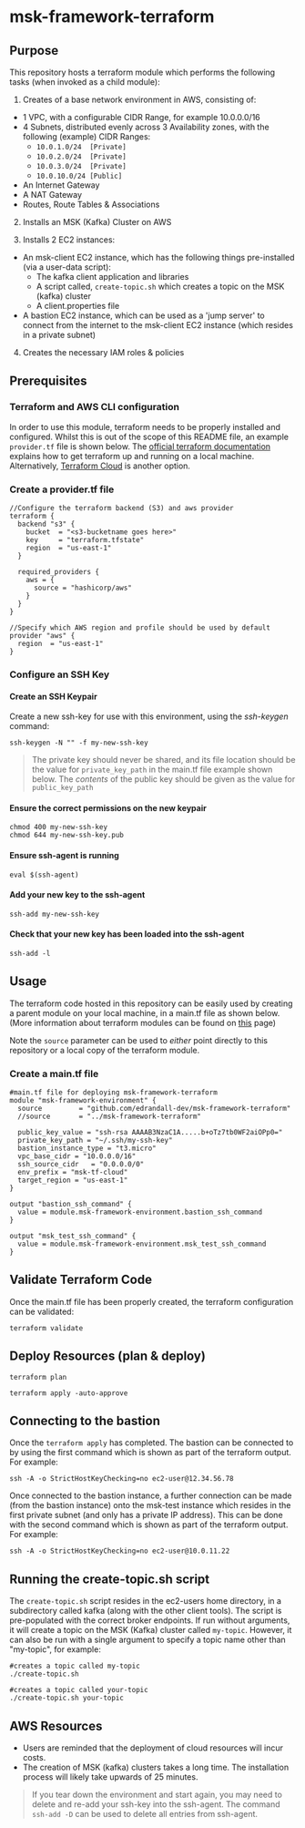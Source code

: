 # msk-framework-terraform

## Purpose

This repository hosts a terraform module which performs the following tasks (when invoked as a child module):

1) Creates of a base network environment in AWS, consisting of:
 - 1 VPC, with a configurable CIDR Range, for example 10.0.0.0/16
 - 4 Subnets, distributed evenly across 3 Availability zones, with the following (example) CIDR Ranges:
   - ```10.0.1.0/24  [Private]```
   - ```10.0.2.0/24  [Private]```
   - ```10.0.3.0/24  [Private]```
   - ```10.0.10.0/24 [Public]```
 - An Internet Gateway
 - A NAT Gateway
 - Routes, Route Tables & Associations

2) Installs an MSK (Kafka) Cluster on AWS

3) Installs 2 EC2 instances:
 - An msk-client EC2 instance, which has the following things pre-installed (via a user-data script):
   - The kafka client application and libraries
   - A script called, ```create-topic.sh``` which creates a topic on the MSK (kafka) cluster
   - A client.properties file
 - A bastion EC2 instance, which can be used as a 'jump server' to connect from the internet to the msk-client EC2 instance (which resides in a private subnet)

4) Creates the necessary IAM roles & policies

## Prerequisites

### Terraform and AWS CLI configuration
In order to use this module, terraform needs to be properly installed and configured.  Whilst this is out of the scope of this README file, an example `provider.tf` file is shown below.  The [official terraform documentation](https://developer.hashicorp.com/terraform/tutorials/aws-get-started/install-cli) explains how to get terraform up and running on a local machine.  Alternatively, [Terraform Cloud](https://developer.hashicorp.com/terraform/tutorials/cloud-get-started) is another option.

### Create a provider.tf file
~~~
//Configure the terraform backend (S3) and aws provider
terraform {
  backend "s3" {
    bucket  = "<s3-bucketname goes here>"
    key     = "terraform.tfstate"
    region  = "us-east-1"
  }

  required_providers {
    aws = {
      source = "hashicorp/aws"
    }
  }
}

//Specify which AWS region and profile should be used by default
provider "aws" {
  region  = "us-east-1"
}
~~~

### Configure an SSH Key
#### Create an SSH Keypair
Create a new ssh-key for use with this environment, using the *ssh-keygen* command:
```
ssh-keygen -N "" -f my-new-ssh-key
```
> The private key should never be shared, and its file location should be the value for `private_key_path` in the main.tf file example shown below.  The *contents* of the public key should be given as the value for `public_key_path`

#### Ensure the correct permissions on the new keypair
```
chmod 400 my-new-ssh-key
chmod 644 my-new-ssh-key.pub
```

#### Ensure ssh-agent is running
```
eval $(ssh-agent)
```

#### Add your new key to the ssh-agent 
```
ssh-add my-new-ssh-key
```

#### Check that your new key has been loaded into the ssh-agent
```
ssh-add -l
```

## Usage
The terraform code hosted in this repository can be easily used by creating a parent module on your local machine, in a main.tf file as shown below.
(More information about terraform modules can be found on [this](https://developer.hashicorp.com/terraform/language/modules) page)

Note the `source` parameter can be used to *either* point directly to this repository or a local copy of the terraform module.


### Create a main.tf file 
~~~
#main.tf file for deploying msk-framework-terraform
module "msk-framework-environment" {
  source         = "github.com/edrandall-dev/msk-framework-terraform"
  //source       = "../msk-framework-terraform"

  public_key_value = "ssh-rsa AAAAB3NzaC1A.....b+oTz7tb0WF2aiOPp0="
  private_key_path = "~/.ssh/my-ssh-key"
  bastion_instance_type = "t3.micro"
  vpc_base_cidr = "10.0.0.0/16"
  ssh_source_cidr   = "0.0.0.0/0"
  env_prefix = "msk-tf-cloud"
  target_region = "us-east-1"
}

output "bastion_ssh_command" {
  value = module.msk-framework-environment.bastion_ssh_command
}

output "msk_test_ssh_command" {
  value = module.msk-framework-environment.msk_test_ssh_command
}
~~~

## Validate Terraform Code
Once the main.tf file has been properly created, the terraform configuration can be validated:
```
terraform validate
```

## Deploy Resources (plan & deploy)
```
terraform plan
```

```
terraform apply -auto-approve
```

## Connecting to the bastion
Once the ```terraform apply``` has completed. The bastion can be connected to by using the first command which is shown as part of the terraform output.  For example:

```
ssh -A -o StrictHostKeyChecking=no ec2-user@12.34.56.78
```

Once connected to the bastion instance, a further connection can be made (from the bastion instance) onto the msk-test instance which resides in the first private subnet (and only has a private IP address). This can be done with the second command which is shown as part of the terraform output.  For example:

```
ssh -A -o StrictHostKeyChecking=no ec2-user@10.0.11.22
```

## Running the create-topic.sh script

The ```create-topic.sh``` script resides in the ec2-users home directory, in a subdirectory called kafka (along with the other client tools).  The script is pre-populated with the correct broker endpoints.  If run without arguments, it will create a topic on the MSK (Kafka) cluster called ```my-topic```.  However, it can also be run with a single argument to specify a topic name other than "my-topic", for example:

```
#creates a topic called my-topic
./create-topic.sh
```

```
#creates a topic called your-topic
./create-topic.sh your-topic
```

## AWS Resources
 - Users are reminded that the deployment of cloud resources will incur costs.  
 - The creation of MSK (kafka) clusters takes a long time.  The installation process will likely take upwards of 25 minutes.

> If you tear down the environment and start again, you may need to delete and re-add your ssh-key into the ssh-agent.  The command ```ssh-add -D``` can be used to delete all entries from ssh-agent.